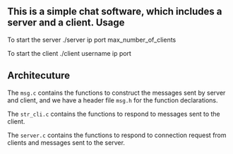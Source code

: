 This is a simple chat software, which includes a server and a client.
Usage
-----------
To start the server 
  ./server ip port max_number_of_clients

To start the client
  ./client username ip port

Architecuture
-----------

The `msg.c` contains the functions to construct the messages sent by server and client, and we have a header file `msg.h` for the function declarations.

The `str_cli.c` contains the functions to respond to messages sent to the client.

The `server.c` contains the functions to respond to connection request from clients and messages sent to the server.

